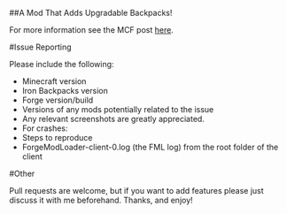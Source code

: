 ##A Mod That Adds Upgradable Backpacks!

For more information see the MCF post [here](http://www.minecraftforum.net/forums/mapping-and-modding/minecraft-mods/2331340-iron-backpacks).

#Issue Reporting

Please include the following:

* Minecraft version
* Iron Backpacks version
* Forge version/build
* Versions of any mods potentially related to the issue
* Any relevant screenshots are greatly appreciated.
* For crashes:
 * Steps to reproduce
 * ForgeModLoader-client-0.log (the FML log) from the root folder of the client

#Other

Pull requests are welcome, but if you want to add features please just discuss it with me beforehand. Thanks, and enjoy!



